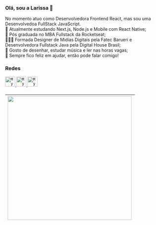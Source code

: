 ### Olá, sou a Larissa 👋
No momento atuo como Desenvolvedora Frontend React, mas sou uma Desenvolvedoa FullStack JavaScript.<br/>
🌱 Atualmente estudando Next.js, Node.js e Mobile com React Native; <br/>
🎯 Pós graduada no MBA Fullstack da Rocketseat;<br/>
👩🏽‍🎓 Formada Designer de Midias Digitais pela Fatec Barueri e Desenvolvedora Fullstack Java pela Digital House Brasil; <br/>
🎨 Gosto de desenhar, estudar música e ler nas horas vagas; <br/>
💬 Sempre fico feliz em ajudar, então pode falar comigo!

### Redes

<a href="https://www.linkedin.com/in/larrydiniz/">
  <code><img alt="My LinkedIn" width="32" src="https://github.com/larrydiniz/larrydiniz/assets/66534830/779c0bd8-762d-402b-8bbb-1e22c33d7fc3" /></code>
</a>

<a href="mailto:alarissadiniz@outlook.com">
  <code><img alt="My e-mail" width="32" src="https://github.com/larrydiniz/larrydiniz/assets/66534830/013e9228-77ce-477a-89d4-8f7d7b766df2" /></code>
</a>

<a href="https://www.behance.net/larrydiniz">
  <code><img alt="My e-mail" width="32" src="https://github.com/larrydiniz/larrydiniz/assets/66534830/b4bb094d-b0aa-47c9-9e60-8370c5d45cc4" /></code>
</a>

### 
| <img width="400px" align="left" src="https://github-readme-stats.vercel.app/api/top-langs/?username=larrydiniz&hide=html&layout=compact&theme=dracula&hide_border=true" /> |
| ------------- |
